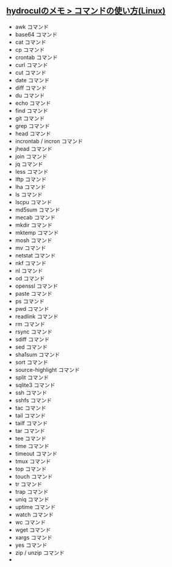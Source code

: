 ## [hydroculのメモ > コマンドの使い方(Linux)](https://hydrocul.github.io/wiki/commands/)

* awk コマンド
* base64 コマンド
* cat コマンド
* cp コマンド
* crontab コマンド
* curl コマンド
* cut コマンド
* date コマンド
* diff コマンド
* du コマンド
* echo コマンド
* find コマンド
* git コマンド
* grep コマンド
* head コマンド
* incrontab / incron コマンド
* jhead コマンド
* join コマンド
* jq コマンド
* less コマンド
* lftp コマンド
* lha コマンド
* ls コマンド
* lscpu コマンド
* md5sum コマンド
* mecab コマンド
* mkdir コマンド
* mktemp コマンド
* mosh コマンド
* mv コマンド
* netstat コマンド
* nkf コマンド
* nl コマンド
* od コマンド
* openssl コマンド
* paste コマンド
* ps コマンド
* pwd コマンド
* readlink コマンド
* rm コマンド
* rsync コマンド
* sdiff コマンド
* sed コマンド
* sha1sum コマンド
* sort コマンド
* source-highlight コマンド
* split コマンド
* sqlite3 コマンド
* ssh コマンド
* sshfs コマンド
* tac コマンド
* tail コマンド
* tailf コマンド
* tar コマンド
* tee コマンド
* time コマンド
* timeout コマンド
* tmux コマンド
* top コマンド
* touch コマンド
* tr コマンド
* trap コマンド
* uniq コマンド
* uptime コマンド
* watch コマンド
* wc コマンド
* wget コマンド
* xargs コマンド
* yes コマンド
* zip / unzip コマンド
* 
